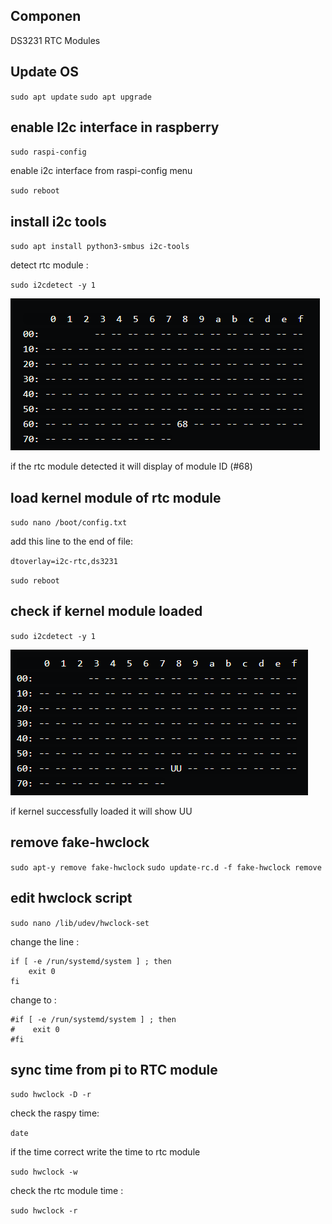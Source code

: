 ## Componen

DS3231 RTC Modules


## Update OS

`sudo apt update`
`sudo apt upgrade`

## enable I2c interface in raspberry

`sudo raspi-config`

enable i2c interface from raspi-config menu

`sudo reboot`

## install i2c tools

`sudo apt install python3-smbus i2c-tools`

detect rtc module :

`sudo i2cdetect -y 1`

![alt text](image.png)

if the rtc module detected it will display of module ID (#68)

## load kernel module of rtc module

`sudo nano /boot/config.txt`

add this line to the end of file:

`dtoverlay=i2c-rtc,ds3231`

`sudo reboot`

## check if kernel module loaded

`sudo i2cdetect -y 1`

![alt text](image-1.png)

if kernel successfully loaded it will show UU

## remove fake-hwclock

`sudo apt-y remove fake-hwclock`
`sudo update-rc.d -f fake-hwclock remove`

## edit hwclock script

`sudo nano /lib/udev/hwclock-set`

change the line :
```
if [ -e /run/systemd/system ] ; then
    exit 0
fi
```
change to :

```
#if [ -e /run/systemd/system ] ; then
#    exit 0
#fi
```

## sync time from pi to RTC module

`sudo hwclock -D -r`

check the raspy time:

`date`

if the time correct write the time to rtc module

`sudo hwclock -w`

check the rtc module time :

`sudo hwclock -r`